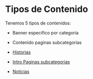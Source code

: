 # Tipos de Contenido

Tenemos 5 tipos de contenidos:

* Banner especifico por categoria

* Contenido paginas subcategorias

* [Historias](/tipos-de-contenido/historias.md)

* [Intro Paginas subcategorias](/tipos-de-contenido/intro-paginas-subcategorias.md)

* [Noticias](/tipos-de-contenido/noticias.md)




